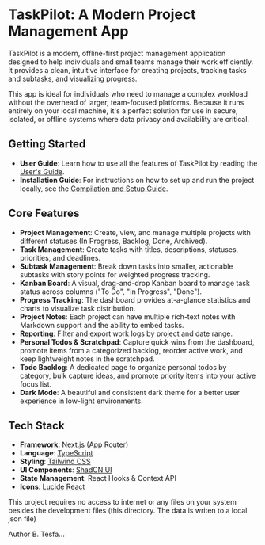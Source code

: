 # TaskPilot: A Modern Project Management App

TaskPilot is a modern, offline-first project management application designed to help individuals and small teams manage their work efficiently. It provides a clean, intuitive interface for creating projects, tracking tasks and subtasks, and visualizing progress.

This app is ideal for individuals who need to manage a complex workload without the overhead of larger, team-focused platforms. Because it runs entirely on your local machine, it's a perfect solution for use in secure, isolated, or offline systems where data privacy and availability are critical.

## Getting Started

-   **User Guide**: Learn how to use all the features of TaskPilot by reading the [User's Guide](./USERS_GUIDE.md).
-   **Installation Guide**: For instructions on how to set up and run the project locally, see the [Compilation and Setup Guide](./COMPILE_GUIDE.md).

## Core Features

-   **Project Management**: Create, view, and manage multiple projects with different statuses (In Progress, Backlog, Done, Archived).
-   **Task Management**: Create tasks with titles, descriptions, statuses, priorities, and deadlines.
-   **Subtask Management**: Break down tasks into smaller, actionable subtasks with story points for weighted progress tracking.
-   **Kanban Board**: A visual, drag-and-drop Kanban board to manage task status across columns ("To Do", "In Progress", "Done").
-   **Progress Tracking**: The dashboard provides at-a-glance statistics and charts to visualize task distribution.
-   **Project Notes**: Each project can have multiple rich-text notes with Markdown support and the ability to embed tasks.
-   **Reporting**: Filter and export work logs by project and date range.
-   **Personal Todos & Scratchpad**: Capture quick wins from the dashboard, promote items from a categorized backlog, reorder active work, and keep lightweight notes in the scratchpad.
-   **Todo Backlog**: A dedicated page to organize personal todos by category, bulk capture ideas, and promote priority items into your active focus list.
-   **Dark Mode**: A beautiful and consistent dark theme for a better user experience in low-light environments.

## Tech Stack

-   **Framework**: [Next.js](https://nextjs.org/) (App Router)
-   **Language**: [TypeScript](https://www.typescriptlang.org/)
-   **Styling**: [Tailwind CSS](https://tailwindcss.com/)
-   **UI Components**: [ShadCN UI](https://ui.shadcn.com/)
-   **State Management**: React Hooks & Context API
-   **Icons**: [Lucide React](https://lucide.dev/guide/packages/lucide-react)

This project requires no access to internet or any files on your system besides the development files (this directory. The data is writen to a local json file)

Author B. Tesfa...
